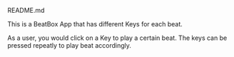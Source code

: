 README.md

This is a BeatBox App that has different Keys for each beat.

As a user, you would click on a Key to play a certain beat. The keys can be pressed repeatly to play beat accordingly.
